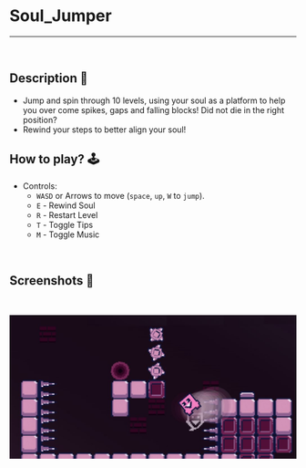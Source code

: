 # **Soul_Jumper** 

---

<br>

## **Description 📃**
- Jump and spin through 10 levels, using your soul as a platform to help you over come spikes, gaps and falling blocks! Did not die in the right position? 
- Rewind your steps to better align your soul!


## **How to play? 🕹️**
- Controls:
	- `WASD` or Arrows to move (`space`, `up`, `W` to `jump`).
	- `E` - Rewind Soul
	- `R` - Restart Level
	- `T` - Toggle Tips
	- `M` - Toggle Music

<br>

## **Screenshots 📸**

<br>

![image](../../assets/images/Soul_Jumper.jpg)

<br>
